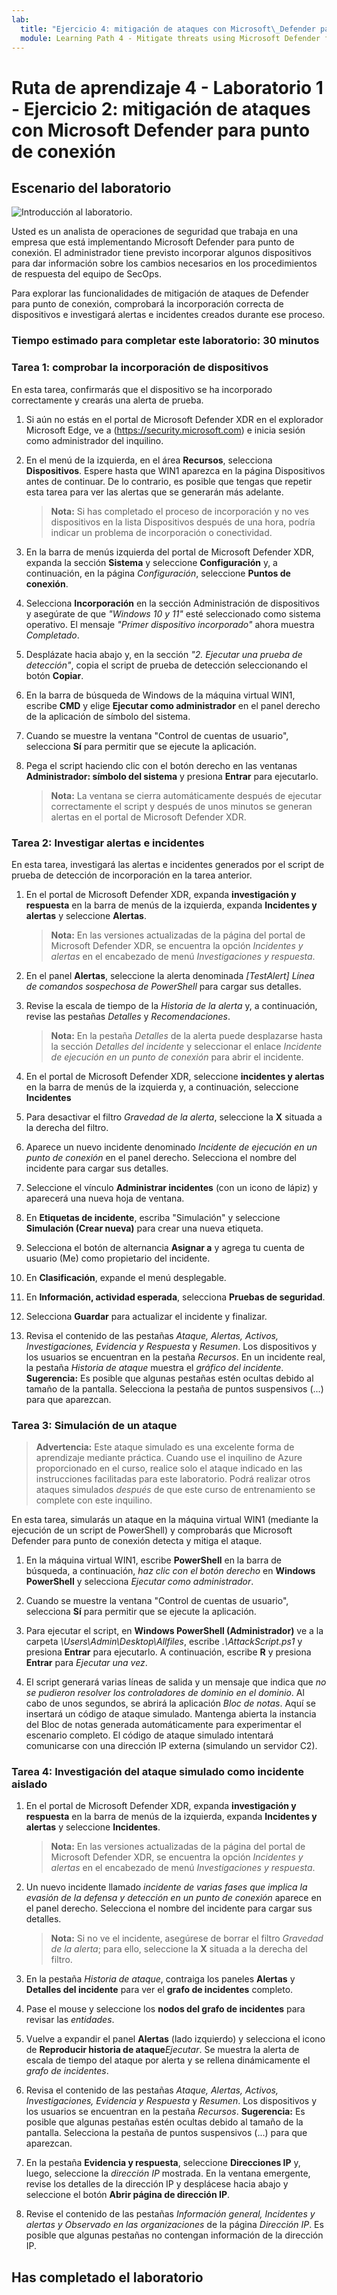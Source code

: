```yaml
---
lab:
  title: "Ejercicio 4: mitigación de ataques con Microsoft\_Defender para punto de conexión"
  module: Learning Path 4 - Mitigate threats using Microsoft Defender for Endpoint
---
```


# Ruta de aprendizaje 4 - Laboratorio 1 - Ejercicio 2: mitigación de ataques con Microsoft Defender para punto de conexión

## Escenario del laboratorio

![Introducción al laboratorio.](../Media/SC-200-Lab_Diagrams_Mod2_L1_Ex2_10_19.png)

Usted es un analista de operaciones de seguridad que trabaja en una empresa que está implementando Microsoft Defender para punto de conexión. El administrador tiene previsto incorporar algunos dispositivos para dar información sobre los cambios necesarios en los procedimientos de respuesta del equipo de SecOps.

Para explorar las funcionalidades de mitigación de ataques de Defender para punto de conexión, comprobará la incorporación correcta de dispositivos e investigará alertas e incidentes creados durante ese proceso.

### Tiempo estimado para completar este laboratorio: 30 minutos

### Tarea 1: comprobar la incorporación de dispositivos

En esta tarea, confirmarás que el dispositivo se ha incorporado correctamente y crearás una alerta de prueba.

1. Si aún no estás en el portal de Microsoft Defender XDR en el explorador Microsoft Edge, ve a (<https://security.microsoft.com>) e inicia sesión como administrador del inquilino.

1. En el menú de la izquierda, en el área **Recursos**, selecciona **Dispositivos**. Espere hasta que WIN1 aparezca en la página Dispositivos antes de continuar. De lo contrario, es posible que tengas que repetir esta tarea para ver las alertas que se generarán más adelante.

    >**Nota:** Si has completado el proceso de incorporación y no ves dispositivos en la lista Dispositivos después de una hora, podría indicar un problema de incorporación o conectividad.

1. En la barra de menús izquierda del portal de Microsoft Defender XDR, expanda la sección **Sistema** y seleccione **Configuración** y, a continuación, en la página *Configuración*, seleccione **Puntos de conexión**.

1. Selecciona **Incorporación** en la sección Administración de dispositivos y asegúrate de que *"Windows 10 y 11"* esté seleccionado como sistema operativo. El mensaje *"Primer dispositivo incorporado"* ahora muestra *Completado*.

1. Desplázate hacia abajo y, en la sección *"2. Ejecutar una prueba de detección"*, copia el script de prueba de detección seleccionando el botón **Copiar**.  

1. En la barra de búsqueda de Windows de la máquina virtual WIN1, escribe **CMD** y elige **Ejecutar como administrador** en el panel derecho de la aplicación de símbolo del sistema.

1. Cuando se muestre la ventana "Control de cuentas de usuario", selecciona **Sí** para permitir que se ejecute la aplicación. 

1. Pega el script haciendo clic con el botón derecho en las ventanas **Administrador: símbolo del sistema** y presiona **Entrar** para ejecutarlo.

    >**Nota:** La ventana se cierra automáticamente después de ejecutar correctamente el script y después de unos minutos se generan alertas en el portal de Microsoft Defender XDR.

### Tarea 2: Investigar alertas e incidentes

En esta tarea, investigará las alertas e incidentes generados por el script de prueba de detección de incorporación en la tarea anterior.

1. En el portal de Microsoft Defender XDR, expanda **investigación y respuesta** en la barra de menús de la izquierda, expanda **Incidentes y alertas** y seleccione **Alertas**.

    >**Nota:** En las versiones actualizadas de la página del portal de Microsoft Defender XDR, se encuentra la opción *Incidentes y alertas* en el encabezado de menú *Investigaciones y respuesta*.

1. En el panel **Alertas**, seleccione la alerta denominada *[TestAlert] Línea de comandos sospechosa de PowerShell* para cargar sus detalles.

1. Revise la escala de tiempo de la *Historia de la alerta* y, a continuación, revise las pestañas *Detalles* y *Recomendaciones*.

    >**Nota:** En la pestaña *Detalles* de la alerta puede desplazarse hasta la sección *Detalles del incidente* y seleccionar el enlace *Incidente de ejecución en un punto de conexión* para abrir el incidente.

1. En el portal de Microsoft Defender XDR, seleccione **incidentes y alertas** en la barra de menús de la izquierda y, a continuación, seleccione **Incidentes**

1. Para desactivar el filtro *Gravedad de la alerta*, seleccione la **X** situada a la derecha del filtro.

1. Aparece un nuevo incidente denominado *Incidente de ejecución en un punto de conexión* en el panel derecho. Selecciona el nombre del incidente para cargar sus detalles.

1. Seleccione el vínculo **Administrar incidentes** (con un icono de lápiz) y aparecerá una nueva hoja de ventana.

1. En **Etiquetas de incidente**, escriba "Simulación" y seleccione **Simulación (Crear nueva)** para crear una nueva etiqueta.

1. Selecciona el botón de alternancia **Asignar a** y agrega tu cuenta de usuario (Me) como propietario del incidente.

1. En **Clasificación**, expande el menú desplegable.

1. En **Información, actividad esperada**, selecciona **Pruebas de seguridad**.

1. Selecciona **Guardar** para actualizar el incidente y finalizar.

1. Revisa el contenido de las pestañas *Ataque, Alertas, Activos, Investigaciones, Evidencia y Respuesta* y *Resumen*. Los dispositivos y los usuarios se encuentran en la pestaña *Recursos*. En un incidente real, la pestaña *Historia de ataque* muestra el *gráfico del incidente*. **Sugerencia:** Es posible que algunas pestañas estén ocultas debido al tamaño de la pantalla. Selecciona la pestaña de puntos suspensivos (...) para que aparezcan.

### Tarea 3: Simulación de un ataque

>**Advertencia:** Este ataque simulado es una excelente forma de aprendizaje mediante práctica. Cuando use el inquilino de Azure proporcionado en el curso, realice solo el ataque indicado en las instrucciones facilitadas para este laboratorio.  Podrá realizar otros ataques simulados *después* de que este curso de entrenamiento se complete con este inquilino.

En esta tarea, simularás un ataque en la máquina virtual WIN1 (mediante la ejecución de un script de PowerShell) y comprobarás que Microsoft Defender para punto de conexión detecta y mitiga el ataque.

1. En la máquina virtual WIN1, escribe **PowerShell** en la barra de búsqueda, a continuación, *haz clic con el botón derecho* en **Windows PowerShell** y selecciona *Ejecutar como administrador*.

1. Cuando se muestre la ventana "Control de cuentas de usuario", selecciona **Sí** para permitir que se ejecute la aplicación.

1. Para ejecutar el script, en **Windows PowerShell (Administrador)** ve a la carpeta *\Users\Admin\Desktop\Allfiles*, escribe *.\AttackScript.ps1* y presiona **Entrar** para ejecutarlo. A continuación, escribe **R** y presiona **Entrar** para *Ejecutar una vez*.

1. El script generará varias líneas de salida y un mensaje que indica que *no se pudieron resolver los controladores de dominio en el dominio*. Al cabo de unos segundos, se abrirá la aplicación *Bloc de notas*. Aquí se insertará un código de ataque simulado. Mantenga abierta la instancia del Bloc de notas generada automáticamente para experimentar el escenario completo. El código de ataque simulado intentará comunicarse con una dirección IP externa (simulando un servidor C2).

### Tarea 4: Investigación del ataque simulado como incidente aislado

1. En el portal de Microsoft Defender XDR, expanda **investigación y respuesta** en la barra de menús de la izquierda, expanda **Incidentes y alertas** y seleccione **Incidentes**.

    >**Nota:** En las versiones actualizadas de la página del portal de Microsoft Defender XDR, se encuentra la opción *Incidentes y alertas* en el encabezado de menú *Investigaciones y respuesta*.

1. Un nuevo incidente llamado *incidente de varias fases que implica la evasión de la defensa y detección en un punto de conexión* aparece en el panel derecho. Selecciona el nombre del incidente para cargar sus detalles.

    >**Nota:** Si no ve el incidente, asegúrese de borrar el filtro *Gravedad de la alerta*; para ello, seleccione la **X** situada a la derecha del filtro.

1. En la pestaña *Historia de ataque*, contraiga los paneles **Alertas** y **Detalles del incidente** para ver el **grafo de incidentes** completo.

1. Pase el mouse y seleccione los **nodos del grafo de incidentes** para revisar las *entidades*.

1. Vuelve a expandir el panel **Alertas** (lado izquierdo) y selecciona el icono de **Reproducir historia de ataque***Ejecutar*. Se muestra la alerta de escala de tiempo del ataque por alerta y se rellena dinámicamente el *grafo de incidentes*.

1. Revisa el contenido de las pestañas *Ataque, Alertas, Activos, Investigaciones, Evidencia y Respuesta* y *Resumen*. Los dispositivos y los usuarios se encuentran en la pestaña *Recursos*. **Sugerencia:** Es posible que algunas pestañas estén ocultas debido al tamaño de la pantalla. Selecciona la pestaña de puntos suspensivos (...) para que aparezcan.

1. En la pestaña **Evidencia y respuesta**, seleccione **Direcciones IP** y, luego, seleccione la *dirección IP* mostrada. En la ventana emergente, revise los detalles de la dirección IP y desplácese hacia abajo y seleccione el botón **Abrir página de dirección IP**.

1. Revise el contenido de las pestañas *Información general, Incidentes y alertas y Observado en las organizaciones* de la página *Dirección IP*. Es posible que algunas pestañas no contengan información de la dirección IP.

## Has completado el laboratorio

